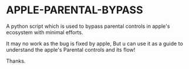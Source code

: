 # APPLE-PARENTAL-BYPASS
A python script which is used to bypass parental controls in apple's ecosystem with minimal efforts.

It may no work as the bug is fixed by apple, But u can use it as a guide to understand the apple's Parental controls and its flow!

Thanks.
